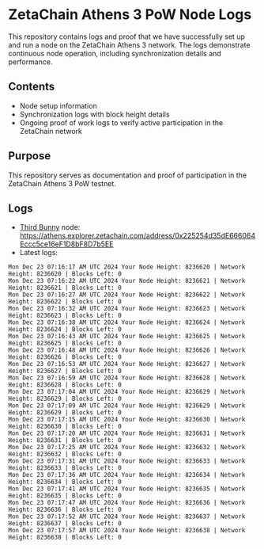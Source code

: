 # ZetaChain Athens 3 PoW Node Logs
This repository contains logs and proof that we have successfully set up and run a node on the ZetaChain Athens 3 network. The logs demonstrate continuous node operation, including synchronization details and performance.

## Contents
- Node setup information
- Synchronization logs with block height details
- Ongoing proof of work logs to verify active participation in the ZetaChain network

## Purpose
This repository serves as documentation and proof of participation in the ZetaChain Athens 3 PoW testnet.

## Logs

- [Third Bunny](https://thirdbunny.xyz/) node: https://athens.explorer.zetachain.com/address/0x225254d35dE666064Eccc5ce16eF1D8bF8D7b5EE
- Latest logs:
```
Mon Dec 23 07:16:17 AM UTC 2024 Your Node Height: 8236620 | Network Height: 8236620 | Blocks Left: 0
Mon Dec 23 07:16:22 AM UTC 2024 Your Node Height: 8236621 | Network Height: 8236621 | Blocks Left: 0
Mon Dec 23 07:16:27 AM UTC 2024 Your Node Height: 8236622 | Network Height: 8236622 | Blocks Left: 0
Mon Dec 23 07:16:32 AM UTC 2024 Your Node Height: 8236623 | Network Height: 8236623 | Blocks Left: 0
Mon Dec 23 07:16:38 AM UTC 2024 Your Node Height: 8236624 | Network Height: 8236624 | Blocks Left: 0
Mon Dec 23 07:16:43 AM UTC 2024 Your Node Height: 8236625 | Network Height: 8236625 | Blocks Left: 0
Mon Dec 23 07:16:48 AM UTC 2024 Your Node Height: 8236626 | Network Height: 8236626 | Blocks Left: 0
Mon Dec 23 07:16:53 AM UTC 2024 Your Node Height: 8236627 | Network Height: 8236627 | Blocks Left: 0
Mon Dec 23 07:16:59 AM UTC 2024 Your Node Height: 8236628 | Network Height: 8236628 | Blocks Left: 0
Mon Dec 23 07:17:04 AM UTC 2024 Your Node Height: 8236629 | Network Height: 8236629 | Blocks Left: 0
Mon Dec 23 07:17:09 AM UTC 2024 Your Node Height: 8236629 | Network Height: 8236629 | Blocks Left: 0
Mon Dec 23 07:17:15 AM UTC 2024 Your Node Height: 8236630 | Network Height: 8236630 | Blocks Left: 0
Mon Dec 23 07:17:20 AM UTC 2024 Your Node Height: 8236631 | Network Height: 8236631 | Blocks Left: 0
Mon Dec 23 07:17:25 AM UTC 2024 Your Node Height: 8236632 | Network Height: 8236632 | Blocks Left: 0
Mon Dec 23 07:17:31 AM UTC 2024 Your Node Height: 8236633 | Network Height: 8236633 | Blocks Left: 0
Mon Dec 23 07:17:36 AM UTC 2024 Your Node Height: 8236634 | Network Height: 8236634 | Blocks Left: 0
Mon Dec 23 07:17:41 AM UTC 2024 Your Node Height: 8236635 | Network Height: 8236635 | Blocks Left: 0
Mon Dec 23 07:17:47 AM UTC 2024 Your Node Height: 8236636 | Network Height: 8236636 | Blocks Left: 0
Mon Dec 23 07:17:52 AM UTC 2024 Your Node Height: 8236637 | Network Height: 8236637 | Blocks Left: 0
Mon Dec 23 07:17:57 AM UTC 2024 Your Node Height: 8236638 | Network Height: 8236638 | Blocks Left: 0
```
